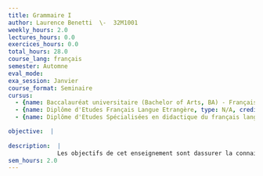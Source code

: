 ```yaml
---
title: Grammaire I
author: Laurence Benetti  \-  32M1001
weekly_hours: 2.0
lectures_hours: 0.0
exercices_hours: 0.0
total_hours: 28.0
course_lang: français
semester: Automne
eval_mode: 
exa_session: Janvier
course_format: Seminaire
cursus:
  - {name: Baccalauréat universitaire (Bachelor of Arts, BA) - Français langue étrangère, type: N/A, credits: \-}
  - {name: Diplôme d'Etudes Français Langue Etrangère, type: N/A, credits: \-}
  - {name: Diplôme d'Etudes Spécialisées en didactique du français langue étrangère, type: N/A, credits: \-}

objective:  |
            
description:  |
              Les objectifs de cet enseignement sont dassurer la connaissance dun métalangage grammatical cohérent et de développer les capacités danalyse des catégories, des fonctions et des structures grammaticales. Il contient un exposé des règles grammaticales dans une perspective critique et une observation des points traités dans des énoncés authentiques. Les chapitres concernés sont entre autres : - La phrase simple et ses extensions. - Les verbes : emplois particuliers des temps, modes et voix. - Les propositions relative, gérondive, complétive et infinitive. - Les compléments et propositions circonstanciels.
sem_hours: 2.0
---
```

